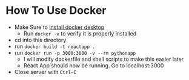 # How To Use Docker

- Make Sure to [install docker desktop](https://docs.docker.com/get-docker/)
	- Run `docker -v` to verify it is properly installed
- cd into this directory
- run `docker build -t reactapp .`
- run `docker run -p 3000:3000 -v --rm pythonapp`
	- I will modify dockerfile and shell scripts to make this easier later
	- React App should now be running. Go to localhost:3000
- Close server with `Ctrl-C`
